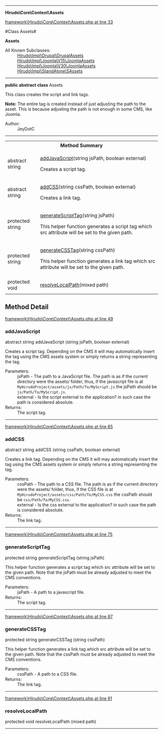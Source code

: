 

- - -

**Hirudo\Core\Context\Assets**


<a href="https://github.com/JeyDotC/Hirudo/blob/master/framework/Hirudo/Core/Context/Assets.php#L33" target='_blank'>framework\Hirudo\Core\Context\Assets.php at line 33</a>

#Class Assets#

**Assets**


<dl>
<dt>All Known Subclasses:</dt>
<dd><a href="https://github.com/JeyDotC/Hirudo-docs/blob/master/Hirudo/Impl/Drupal/DrupalAssets.md">Hirudo\Impl\Drupal\DrupalAssets</a> <a href="https://github.com/JeyDotC/Hirudo-docs/blob/master/Hirudo/Impl/Joomla/V15/JoomlaAssets.md">Hirudo\Impl\Joomla\V15\JoomlaAssets</a> <a href="https://github.com/JeyDotC/Hirudo-docs/blob/master/Hirudo/Impl/Joomla/V30/JoomlaAssets.md">Hirudo\Impl\Joomla\V30\JoomlaAssets</a> <a href="https://github.com/JeyDotC/Hirudo-docs/blob/master/Hirudo/Impl/StandAlone/SAssets.md">Hirudo\Impl\StandAlone\SAssets</a> </dd>
</dl>



- - -

<p><strong>public abstract  class</strong> <span>Assets</span></p>

<div class="comment" id="overview_description"><p><p>This class creates the script and link tags.</p></p><p><p><strong>Note:</strong> The entire tag is created instead of just adjusting
the path to the asset. This is because adjusting the path is not enough in
some CMS, like Joomla.</p></p></div>

<dl>
<dt>Author:</dt>
<dd>JeyDotC</dd>
</dl>


<hr />

<table id="summary_method">
<tr><th colspan="2">Method Summary</th></tr>
<tr>
<td><span class='k'>abstract </span> <span class='nx'>string</span></td>
<td class="description"><p class="name"><a href="#addjavascript">addJavaScript</a>(string jsPath, boolean external)</p><p class="description">Creates a script tag. </p></td>
</tr>
<tr>
<td><span class='k'>abstract </span> <span class='nx'>string</span></td>
<td class="description"><p class="name"><a href="#addcss">addCSS</a>(string cssPath, boolean external)</p><p class="description">Creates a link tag. </p></td>
</tr>
<tr>
<td><span class='k'>protected </span> <span class='nx'>string</span></td>
<td class="description"><p class="name"><a href="#generatescripttag">generateScriptTag</a>(string jsPath)</p><p class="description">This helper function generates a script tag which src attribute will
be set to the given path. </p></td>
</tr>
<tr>
<td><span class='k'>protected </span> <span class='nx'>string</span></td>
<td class="description"><p class="name"><a href="#generatecsstag">generateCSSTag</a>(string cssPath)</p><p class="description">This helper function generates a link tag which src attribute will
be set to the given path. </p></td>
</tr>
<tr>
<td><span class='k'>protected </span> <span class='nx'>void</span></td>
<td class="description"><p class="name"><a href="#resolvelocalpath">resolveLocalPath</a>(mixed path)</p></td>
</tr>
</table>

<h2 id="detail_method">Method Detail</h2>

<a href="https://github.com/JeyDotC/Hirudo/blob/master/framework/Hirudo/Core/Context/Assets.php#L49" target='_blank'>framework\Hirudo\Core\Context\Assets.php at line 49</a>

<h3 id="addJavaScript()">addJavaScript</h3>
<span class='k'>abstract </span> <span class='nx'>string</span> <span class='nf'>addJavaScript</span> (string jsPath, boolean external)

<div class="details">
<p><p>Creates a script tag. Depending on the CMS it will may automatically insert
the tag using the CMS assets system or simply returns a string representing
the tag.</p></p><dl>
<dt>Parameters:</dt>
<dd>jsPath - The path to a JavaScript file. The path is as if the current directory were the assets/ folder, thus, if the javascript file is at <code>MyHirudoProject/assets/js/Path/To/MyScript.js</code> the jsPath should be <code>js/Path/To/MyScript.js</code>.</dd>
<dd>external - Is the script external to the application? in such case the path is considered absolute.</dd>
<dt>Returns:</dt>
<dd>The script tag.</dd>
</dl>

</div>

- - -


<a href="https://github.com/JeyDotC/Hirudo/blob/master/framework/Hirudo/Core/Context/Assets.php#L65" target='_blank'>framework\Hirudo\Core\Context\Assets.php at line 65</a>

<h3 id="addCSS()">addCSS</h3>
<span class='k'>abstract </span> <span class='nx'>string</span> <span class='nf'>addCSS</span> (string cssPath, boolean external)

<div class="details">
<p><p>Creates a link tag. Depending on the CMS it will may automatically insert
the tag using the CMS assets system or simply returns a string representing
the tag.</p></p><dl>
<dt>Parameters:</dt>
<dd>cssPath - The path to a CSS file. The path is as if the current directory were the assets/ folder, thus, if the CSS file is at <code>MyHirudoProject/assets/css/Path/To/MyCSS.css</code> the cssPath should be <code>css/Path/To/MyCSS.css</code>.</dd>
<dd>external - Is the css external to the application? in such case the path is considered absolute.</dd>
<dt>Returns:</dt>
<dd>The link tag.</dd>
</dl>

</div>

- - -


<a href="https://github.com/JeyDotC/Hirudo/blob/master/framework/Hirudo/Core/Context/Assets.php#L75" target='_blank'>framework\Hirudo\Core\Context\Assets.php at line 75</a>

<h3 id="generateScriptTag()">generateScriptTag</h3>
<span class='k'>protected </span> <span class='nx'>string</span> <span class='nf'>generateScriptTag</span> (string jsPath)

<div class="details">
<p>This helper function generates a script tag which src attribute will
be set to the given path. Note that the jsPath must be already adjusted
to meet the CMS conventions.</p><dl>
<dt>Parameters:</dt>
<dd>jsPath - A path to a javascript file.</dd>
<dt>Returns:</dt>
<dd>The script tag.</dd>
</dl>

</div>

- - -


<a href="https://github.com/JeyDotC/Hirudo/blob/master/framework/Hirudo/Core/Context/Assets.php#L87" target='_blank'>framework\Hirudo\Core\Context\Assets.php at line 87</a>

<h3 id="generateCSSTag()">generateCSSTag</h3>
<span class='k'>protected </span> <span class='nx'>string</span> <span class='nf'>generateCSSTag</span> (string cssPath)

<div class="details">
<p>This helper function generates a link tag which src attribute will
be set to the given path. Note that the cssPath must be already adjusted
to meet the CMS conventions.</p><dl>
<dt>Parameters:</dt>
<dd>cssPath - A path to a CSS file.</dd>
<dt>Returns:</dt>
<dd>The link tag.</dd>
</dl>

</div>

- - -


<a href="https://github.com/JeyDotC/Hirudo/blob/master/framework/Hirudo/Core/Context/Assets.php#L91" target='_blank'>framework\Hirudo\Core\Context\Assets.php at line 91</a>

<h3 id="resolveLocalPath()">resolveLocalPath</h3>
<span class='k'>protected </span> <span class='nx'>void</span> <span class='nf'>resolveLocalPath</span> (mixed path)

<div class="details">

</div>

- - -


